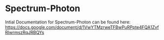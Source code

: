 # Spectrum-Photon
Intial Documentation for Spectrum-Photon can be found here: https://docs.google.com/document/d/1VwYTMzrweTFBwPuRPpte4FQA1ZvfRIwrmszRqJRBQYs
